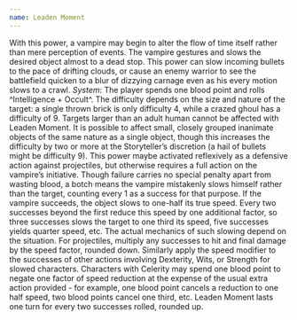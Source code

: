 ```yaml
---
name: Leaden Moment
---
```


With this power, a vampire may begin to alter the flow of time itself rather than mere perception of events. The vampire gestures and slows the desired object almost to a dead stop. This power can slow incoming bullets to the pace of drifting clouds, or cause an enemy warrior to see the battlefield quicken to a blur of dizzying carnage even as his every motion slows to a crawl.
_System_: The player spends one blood point and rolls ^Intelligence + Occult^. The difficulty depends on the size and nature of the target: a single thrown brick is only difficulty 4, while a crazed ghoul has a difficulty of 9. Targets larger than an adult human cannot be affected with Leaden Moment. It is possible to affect small, closely grouped inanimate objects of the same nature as a single object, though this increases the difficulty by two or more at the Storyteller’s discretion (a hail of bullets might be difficulty 9). This power maybe activated reflexively as a defensive action against projectiles, but otherwise requires a full action on the vampire’s initiative. Though failure carries no special penalty apart from wasting blood, a botch means the vampire mistakenly slows himself rather than the target, counting every 1 as a success for that purpose.
If the vampire succeeds, the object slows to one-half its true speed. Every two successes beyond the first reduce this speed by one additional factor, so three successes slows the target to one third its speed, five successes yields quarter speed, etc. The actual mechanics of such slowing depend on the situation. For projectiles, multiply any successes to hit and final damage by the speed factor, rounded down. Similarly apply the speed modifier to the successes of other actions involving Dexterity, Wits, or Strength for slowed characters. Characters with Celerity may spend one blood point to negate one factor of speed reduction at the expense of the usual extra action provided - for example, one blood point cancels a reduction to one half speed, two blood points cancel one third, etc. Leaden Moment lasts one turn for every two successes rolled, rounded up.